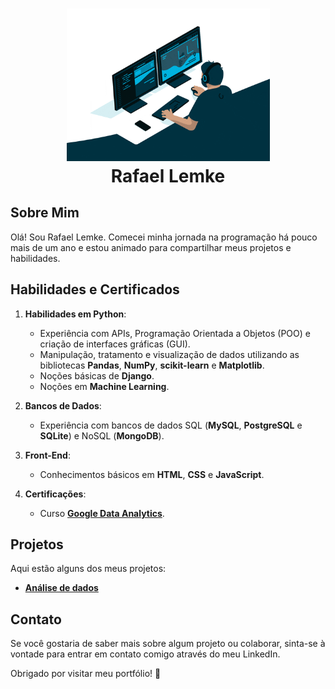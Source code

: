 <h1 align="center">
<img src = "giphy.gif" width = "325px"><br>
   Rafael Lemke
</h1>


## Sobre Mim
Olá! Sou Rafael Lemke. Comecei minha jornada na programação há pouco mais de um ano e estou animado para compartilhar meus projetos e habilidades.

## Habilidades e Certificados

1. **Habilidades em Python**:
   - Experiência com APIs, Programação Orientada a Objetos (POO) e criação de interfaces gráficas (GUI).
   - Manipulação, tratamento e visualização de dados utilizando as bibliotecas **Pandas**, **NumPy**, **scikit-learn** e **Matplotlib**.
   - Noções básicas de **Django**.
   - Noções em **Machine Learning**.

2. **Bancos de Dados**:
   - Experiência com bancos de dados SQL (**MySQL**, **PostgreSQL** e **SQLite**) e NoSQL (**MongoDB**).

3. **Front-End**:
   - Conhecimentos básicos em **HTML**, **CSS** e **JavaScript**.

4. **Certificações**:
   - Curso [**Google Data Analytics**](https://www.credly.com/badges/e9d2afa6-2140-45cd-96e2-27e6833b8c92). 

## Projetos
Aqui estão alguns dos meus projetos:
   - [**Análise de dados**](https://github.com/rafalemke/Google_Data_Analytics_Case_Study) 

## Contato
Se você gostaria de saber mais sobre algum projeto ou colaborar, sinta-se à vontade para entrar em contato comigo através do meu LinkedIn.

Obrigado por visitar meu portfólio! 🚀



